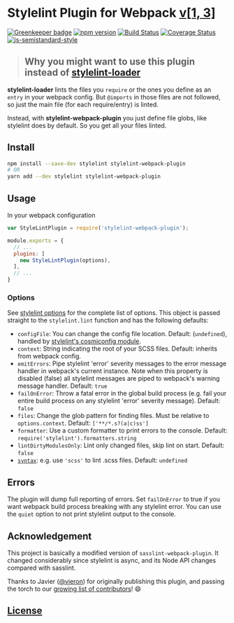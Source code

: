 # Stylelint Plugin for Webpack [v[1, 3]](https://github.com/JaKXz/stylelint-webpack-plugin/blob/master/package.json#L58-L59)

[![Greenkeeper badge](https://badges.greenkeeper.io/JaKXz/stylelint-webpack-plugin.svg)](https://greenkeeper.io/)
[![npm version](https://badge.fury.io/js/stylelint-webpack-plugin.svg)](https://badge.fury.io/js/stylelint-webpack-plugin)
[![Build Status](https://travis-ci.org/JaKXz/stylelint-webpack-plugin.svg?branch=master)](https://travis-ci.org/JaKXz/stylelint-webpack-plugin)
[![Coverage Status](https://coveralls.io/repos/github/JaKXz/stylelint-webpack-plugin/badge.svg?branch=master)](https://coveralls.io/github/JaKXz/stylelint-webpack-plugin?branch=master)
[![js-semistandard-style](https://img.shields.io/badge/code%20style-semistandard-red.svg)](https://github.com/Flet/semistandard)

> ## Why you might want to use this plugin instead of [stylelint-loader](https://github.com/adrianhall/stylelint-loader)

**stylelint-loader** lints the files you `require` or the ones you define as an `entry` in your webpack config. But `@imports` in those files are not followed, so just the main file (for each require/entry) is linted.

Instead, with **stylelint-webpack-plugin** you just define file globs, like stylelint does by default. So you get all your files linted.


## Install

```bash
npm install --save-dev stylelint stylelint-webpack-plugin
# OR
yarn add --dev stylelint stylelint-webpack-plugin
```

## Usage

In your webpack configuration

```js
var StyleLintPlugin = require('stylelint-webpack-plugin');

module.exports = {
  // ...
  plugins: [
    new StyleLintPlugin(options),
  ],
  // ...
}
```

### Options

See [stylelint options](http://stylelint.io/user-guide/node-api/#options) for the complete list of options. This object is passed straight to the `stylelint.lint` function and has the following defaults:

* `configFile`: You can change the config file location. Default: (`undefined`), handled by [stylelint's cosmiconfig module](http://stylelint.io/user-guide/configuration/).
* `context`: String indicating the root of your SCSS files. Default: inherits from webpack config.
* `emitErrors`: Pipe stylelint 'error' severity messages to the error message handler in webpack's current instance. Note when this property is disabled (false) all stylelint messages are piped to webpack's warning message handler. Default: `true`
* `failOnError`: Throw a fatal error in the global build process (e.g. fail your entire build process on any stylelint 'error' severity message). Default: `false`
* `files`: Change the glob pattern for finding files. Must be relative to `options.context`. Default: `['**/*.s?(a|c)ss']`
* `formatter`: Use a custom formatter to print errors to the console. Default: `require('stylelint').formatters.string`
* `lintDirtyModulesOnly`: Lint only changed files, skip lint on start. Default: `false`
* [`syntax`](https://stylelint.io/user-guide/node-api/#syntax): e.g. use `'scss'` to lint .scss files. Default: `undefined`

## Errors

The plugin will dump full reporting of errors.
Set `failOnError` to true if you want webpack build process breaking with any stylelint error.
You can use the `quiet` option to not print stylelint output to the console.


## Acknowledgement

This project is basically a modified version of `sasslint-webpack-plugin`. It changed considerably
since stylelint is async, and its Node API changes compared with sasslint.

Thanks to Javier ([@vieron](https://github.com/vieron)) for originally publishing this plugin, and passing the torch to our [growing list of contributors](https://github.com/JaKXz/stylelint-webpack-plugin/graphs/contributors)! :smile:

## [License](LICENSE)
